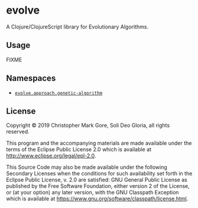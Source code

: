 # evolve

A Clojure/ClojureScript library for Evolutionary Algorithms.

## Usage

FIXME

## Namespaces

* [`evolve.approach.genetic-algorithm`](doc/approach/genetic-algorithm.md)

## License

Copyright © 2019 Christopher Mark Gore, Soli Deo Gloria, all rights reserved.

This program and the accompanying materials are made available under the
terms of the Eclipse Public License 2.0 which is available at
http://www.eclipse.org/legal/epl-2.0.

This Source Code may also be made available under the following Secondary
Licenses when the conditions for such availability set forth in the Eclipse
Public License, v. 2.0 are satisfied: GNU General Public License as published by
the Free Software Foundation, either version 2 of the License, or (at your
option) any later version, with the GNU Classpath Exception which is available
at https://www.gnu.org/software/classpath/license.html.
